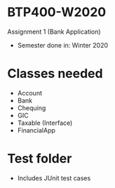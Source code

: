 # BTP400-W2020

Assignment 1 (Bank Application)

- Semester done in: Winter 2020

# Classes needed

* Account
* Bank
* Chequing
* GIC
* Taxable (Interface)
* FinancialApp

# Test folder

- Includes JUnit test cases
